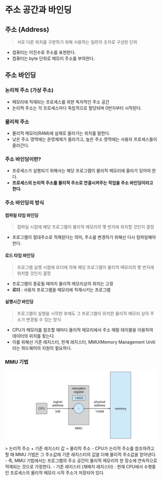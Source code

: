 # 주소 공간과 바인딩
## 주소 (Address)
> 서로 다른 위치를 구분하기 위해 사용하는 일련의 숫자로 구성된 단위

- 컴퓨터는 이진수로 주소를 표현한다.
- 컴퓨터는 byte 단위로 메모리 주소를 부여한다.

## 주소 바인딩
### 논리적 주소 (가상 주소)
- 메모리에 적재되는 프로세스를 위한 독자적인 주소 공간
- 논리적 주소는 각 프로세스마다 독립적으로 할당되며 0번지부터 시작된다.
### 물리적 주소
- 물리적 메모리(RAM)에 실제로 올라가는 위치를 말한다.
- 낮은 주소 영역에는 운영체제가 올라가고, 높은 주소 영역에는 사용자 프로세스들이 올라간다.
### 주소 바인딩이란?
- 프로세스가 실행되기 위해서는 해당 프로그램이 물리적 메모리에 올라가 있어야 한다.
- __프로세스의 논리적 주소를 물리적 주소로 연결시켜주는 작업을 주소 바인딩이라고 한다.__ 
### 주소 바인딩의 방식
#### 컴파일 타임 바인딩
> 컴파일 시점에 해당 프로그램이 물리적 메모리의 몇 번지에 위치할 것인지 결정
- 프로그램이 절대주소로 적재된다는 의미, 주소를 변경하기 위해선 다시 컴파일해야 한다.
#### 로드 타임 바인딩
> 프로그램 실행 시점에 로더에 의해 해당 프로그램이 물리적 메모리의 몇 번지에 위치할 것인지 결정
- 프로그램이 종료될 때까지 물리적 메모리상의 위치는 고정
- __로더__ : 사용자 프로그램을 메모리에 적재시키는 프로그램
#### 실행시간 바인딩
> 프로그램이 실행을 시작한 후에도 그 프로그램이 위치한 물리적 메모리 상의 주소가 변경될 수 있는 방식
- CPU가 메모리를 참조할 때마다 물리적 메모리에서 주소 매핑 테이블을 이용하여 데이터의 위치를 찾는다.
- 이를 위해선 기준 레지스터, 한계 레지스터, MMU(Memory Management Unit)라는 하드웨어의 지원이 필요하다.

### MMU 기법
<p align="center"><img src="../images/mmu.png" width="700"></p>
> 논리적 주소 + 기준 레지스터 값 = 물리적 주소
- CPU가 논리적 주소를 참조하려고 할 때 MMU 기법은 그 주소값에 기준 레지스터의 값을 더해 물리적 주소값을 얻어낸다.
- 즉, MMU 기법에서는 프로그램의 주소 공간이 물리적 메모리의 한 장소에 연속적으로 적재되는 것으로 가정한다.
- 기준 레지스터 (재배치 레지스터) : 현재 CPU에서 수행중인 프로세스의 물리적 메모리 시작 주소가 저장되어 있다.

